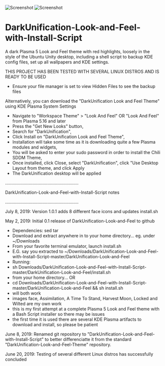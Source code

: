 ![Screenshot](https://i.imgur.com/jHmzEqR.png)
![Screenshot](https://i.imgur.com/vow0ck9.png)

# DarkUnification-Look-and-Feel-with-Install-Script

A dark Plasma 5 Look and Feel theme with red highlights, loosely in the style of the Ubuntu Unity desktop, including a shell script to backup KDE config files, set up all wallpapers and KDE settings.

THIS PROJECT HAS BEEN TESTED WITH SEVERAL LINUX DISTROS AND IS READY TO BE USED
- Ensure your file manager is set to view Hidden Files to see the backup files

Alternatively, you can download the "DarkUnification Look and Feel Theme" using KDE Plasma System Settings
- Navigate to "Workspace Theme" > "Look And Feel" OR "Look And Feel" from Plasma 5.16 and later
- Press the "Get New Looks" button,
- Search for "DarkUnification",
- Click Install on "DarkUnification Look and Feel Theme",
- Installation will take some time as it is downloading quite a few Plasma modules and widgets,
- You will be asked to enter your sudo password in order to install the Chili SDDM Theme,
- Once installed, click Close, select "DarkUnification", click "Use Desktop Layout from theme, and click Apply
- The DarkUnification desktop will be applied

...........................................................

DarkUnification-Look-and-Feel-with-Install-Script notes

...........................................................

July 8, 2019: Version 1.0.1 adds 8 different face icons and updates install.sh

May 2, 2019: Initial 0.1 release of DarkUnification-Look-and-Feel to github
- Dependencies: sed tar
- Download and extract anywhere in to your home directory... eg. under ~/Downloads
- From your favorite terminal emulator, launch install.sh
- E.G. say you extracted to ~/Downloads/DarkUnification-Look-and-Feel-with-Install-Script-master/DarkUnification-Look-and-Feel
- Running:
- sh Downloads/DarkUnification-Look-and-Feel-with-Install-Script-master/DarkUnification-Look-and-Feel/install.sh
- from your home directory... OR
- cd Downloads/DarkUnification-Look-and-Feel-with-Install-Script-master/DarkUnification-Look-and-Feel && sh install.sh
- will both work
- images face, Assimilation, A Time To Stand, Harvest Moon, Locked and Wilted are my own work
- this is my first attempt at a complete Plasma 5 Look and Feel theme with a Bash Script installer so there may be issues
- the first time it is used there are several KDE Plasma artifacts to download and install, so please be patient

June 8, 2019: Renamed git repository to "DarkUnification-Look-and-Feel-with-Install-Script" to better differenciatte it from the standard "DarkUnification-Look-and-Feel-Theme" repository.

June 20, 2019: Testing of several different Linux distros has successfully concluded
